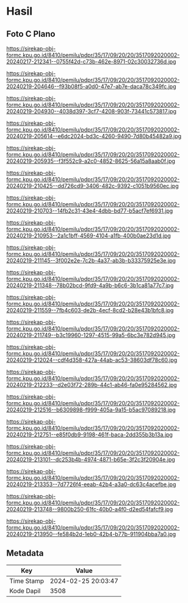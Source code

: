 # Hasil

## Foto C Plano

https://sirekap-obj-formc.kpu.go.id/8410/pemilu/pdpr/35/17/09/20/20/3517092020002-20240217-212341--0755f42d-c73b-462e-8971-02c30032736d.jpg

https://sirekap-obj-formc.kpu.go.id/8410/pemilu/pdpr/35/17/09/20/20/3517092020002-20240219-204646--f93b08f5-a0d0-47e7-ab7e-daca78c349fc.jpg

https://sirekap-obj-formc.kpu.go.id/8410/pemilu/pdpr/35/17/09/20/20/3517092020002-20240219-204930--4038d397-3cf7-4208-903f-73441c573817.jpg

https://sirekap-obj-formc.kpu.go.id/8410/pemilu/pdpr/35/17/09/20/20/3517092020002-20240219-205614--e6dc2024-bd3c-4260-9490-7d80b45482a9.jpg

https://sirekap-obj-formc.kpu.go.id/8410/pemilu/pdpr/35/17/09/20/20/3517092020002-20240219-205935--f3f552c9-a2c0-4852-8625-56a15a8aab0f.jpg

https://sirekap-obj-formc.kpu.go.id/8410/pemilu/pdpr/35/17/09/20/20/3517092020002-20240219-210425--dd726cd9-3406-482c-9392-c1051b9560ec.jpg

https://sirekap-obj-formc.kpu.go.id/8410/pemilu/pdpr/35/17/09/20/20/3517092020002-20240219-210703--14fb2c31-43e4-4dbb-bd77-b5acf7ef6931.jpg

https://sirekap-obj-formc.kpu.go.id/8410/pemilu/pdpr/35/17/09/20/20/3517092020002-20240219-210953--2a1c1bff-4569-4104-a1fb-400b0ae23d1d.jpg

https://sirekap-obj-formc.kpu.go.id/8410/pemilu/pdpr/35/17/09/20/20/3517092020002-20240219-211145--3f002e2e-7c2b-4a37-ab3b-b33375925e3e.jpg

https://sirekap-obj-formc.kpu.go.id/8410/pemilu/pdpr/35/17/09/20/20/3517092020002-20240219-211348--78b02bcd-9fd9-4a9b-b6c6-3b1ca81a77c7.jpg

https://sirekap-obj-formc.kpu.go.id/8410/pemilu/pdpr/35/17/09/20/20/3517092020002-20240219-211559--7fb4c603-de2b-4ecf-8cd2-b28e43b1bfc8.jpg

https://sirekap-obj-formc.kpu.go.id/8410/pemilu/pdpr/35/17/09/20/20/3517092020002-20240219-211749--b3c19960-1297-4515-99a5-6bc3e782d945.jpg

https://sirekap-obj-formc.kpu.go.id/8410/pemilu/pdpr/35/17/09/20/20/3517092020002-20240219-212024--cdf4d358-427a-44ab-ac53-38603df78c60.jpg

https://sirekap-obj-formc.kpu.go.id/8410/pemilu/pdpr/35/17/09/20/20/3517092020002-20240219-212233--d2e03f72-289b-44c1-ab46-fa0e95284562.jpg

https://sirekap-obj-formc.kpu.go.id/8410/pemilu/pdpr/35/17/09/20/20/3517092020002-20240219-212516--b6309898-f999-405a-9a15-b5ac97089218.jpg

https://sirekap-obj-formc.kpu.go.id/8410/pemilu/pdpr/35/17/09/20/20/3517092020002-20240219-212751--e85f0db9-9198-461f-baca-2dd355b3b13a.jpg

https://sirekap-obj-formc.kpu.go.id/8410/pemilu/pdpr/35/17/09/20/20/3517092020002-20240219-213101--dc253b4b-4974-4871-b65e-3f2c3f20904e.jpg

https://sirekap-obj-formc.kpu.go.id/8410/pemilu/pdpr/35/17/09/20/20/3517092020002-20240219-213353--7d7726f4-eeab-42b4-a3a0-dc63c4acefbe.jpg

https://sirekap-obj-formc.kpu.go.id/8410/pemilu/pdpr/35/17/09/20/20/3517092020002-20240219-213748--9800b250-61fc-40b0-a4f0-d2ed54fafcf9.jpg

https://sirekap-obj-formc.kpu.go.id/8410/pemilu/pdpr/35/17/09/20/20/3517092020002-20240219-213950--fe584b2d-1eb0-42b4-b77b-911904bba7a0.jpg


## Metadata

| Key        | Value               |
| ---------- | ------------------- |
| Time Stamp | 2024-02-25 20:03:47 |
| Kode Dapil | 3508                |



